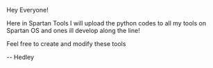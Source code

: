 Hey Everyone!

Here in Spartan Tools I will upload the python codes to all my tools on Spartan OS and ones ill develop along the line!

Feel free to create and modify these tools

-- Hedley
